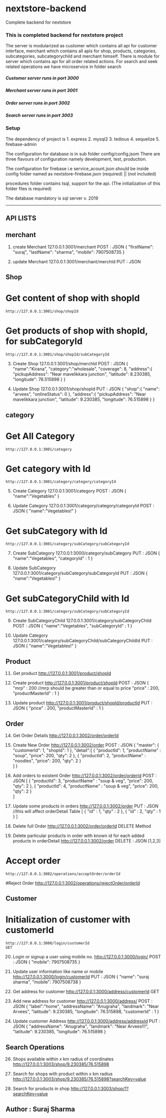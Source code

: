 # nextstore-backend
Complete backend for nextstore

<h3>This is completed backend for nextstore project</h3>
The server is modularized as customer which contains all api for customer interface,
merchant which contains all apis for shop, products, categories, subcategories, subcategorychild
and merchant himself.
There is module for server which contains api for all order related actions.
For search and seek related operations we have microservice in folder search
<h5>Customer server runs in port 3000</h5>
<h5>Merchant server runs in port 3001</h5>
<h5>Order server runs in port 3002</h5>
<h5>Search server runs in port 3003</h5>

<h3>Setup</h3>
The dependency of project is
1. express
2. mysql2
3. tedious
4. sequelize
5. firebase-admin

The configuration for database is in sub folder config/config.jsom
There are three flavours of configuration namely development, test, production.

The configuration for firebase i.e service_acount.json should be inside config folder 
named as nextstore-firebase.json (required) || (not included)

procedures folder contains tsql, support for the api.
(The initialization of this folder files is required)

The database mandatory is sql server v. 2019

-------------------------
API LISTS
----------

merchant
--------

1. create Merchant
	127.0.0.1:3001/merchant
	POST : JSON
	{
	"firstName": "suraj",
	"lastName": "sharma",
	"mobile": 7907508735
	}

2. update Merchant
	127.0.0.1:3001/merchant/merchId
	PUT : JSON

Shop
----

# Get content of shop with shopId
	http://127.0.0.1:3001/shop/shopId

# Get products of shop with shopId, for subCategoryId
	http://127.0.0.1:3001/shop/shopId/subCategoryId

3. Create Shop
	127.0.0.1:3001/shop/merchId
	POST : JSON
	{
	  "name":"Kirana",
	  "category":"wholesale",
	  "coverage": 8,
	  "address":{
	    "pickupAddress": "Near mavelikkara junction",
	    "latitude": 8.230385,
	    "longitude": 76.515898
	  }
	}

4. Update Shop
	127.0.0.1:3001/shop/shopId
	PUT : JSON
	{
	  "shop":{
	    "name": "arvees",
	    "onlineStatus": 0
	  },
	  "address":{
	    "pickupAddress": "Near mavelikkara junction",
	    "latitude": 9.230385,
	    "longitude": 76.515898
	  }
	}

category
--------

# Get All Category
	http://127.0.0.1:3001/category

# Get category with Id
	http://127.0.0.1:3001/category/category/categoryId

5. Create Category
	127.0.0.1:3001/category
	POST : JSON
	{
	  "name":"Vegetables"
	}	

6. Update Category
	127.0.0.1:3001/category/category/categoryId
	POST : JSON
	{
	  "name":"Vegetables!"
	}		

# Get subCategory with Id
	http://127.0.0.1:3001/category/subCategory/subCategoryId

7. Create SubCategory
	127.0.0.1:3000/category/subCategory
	PUT : JSON
	{
	  "name":"Vegetables",
	  "categoryId" : 1
	}	

8. Update SubCategory
	127.0.0.1:3001/category/subCategory/subCategoryId
	PUT : JSON
	{
	  "name":"Vegetables!"
	}

# Get subCategoryChild with Id
	http://127.0.0.1:3001/category/subCategory/subCategoryId

9. Create SubCategoryChild
	127.0.0.1:3001/category/subCategoryChild
	POST : JSON
	{
	  "name":"Vegetables",
	  "subCategoryId" : 1
	}	

10. Update Category
	127.0.0.1:3001/category/subCategoryChild/subCategoryChildId
	PUT : JSON
	{
	  "name":"Vegetables!"
	}	

Product
---------

11. Get product
	http://127.0.0.1:3001/product/shopId

12. Create product
	http://127.0.0.1:3001/product/shopId
	POST : JSON
	{
		"mrp" : 200			//mrp should be greater than or equal to price
		"price" : 200,
		"productMasterId" : 1
	}	

13. Update product
	http://127.0.0.1:3001/product/shopId/productId
	PUT : JSON
	{
		"price" : 200,
		"productMasterId" : 1
	}	

Order
--------

14. Get Order Details
	http://127.0.0.1:3002/order/orderId

15. Create New Order
	http://127.0.0.1:3002/order
	POST : JSON
	{
	  "master": {
		"customerId": 1,
		"shopId": 1
	  },
	  "detail":[
	    {
			"productId": 1,
			"productName" : "soup",
			"price": 200,
		    "qty": 2
	    },
	    {
			"productId": 2,
			"productName" : "noodles",
			"price": 200,
		    "qty": 2
	    }    
	   ]
	}

16. Add orders to existent Order
	http://127.0.0.1:3002/order/orderId
	POST : JSON
	[
	  {
		"productId": 3,
		"productName" : "soup & veg",
		"price": 200,
		"qty": 2
	  },
	  {
		"productId": 4,
		"productName" : "soup & veg",
		"price": 200,
		"qty": 2
	  }	  
	]

17. Update some products in orders
	http://127.0.0.1:3002/order
	PUT : JSON
	//this will affect orderDetail Table
	[
	  {
	    "id" : 1,
	    "qty" : 2
	  },
	  {
	    "id" : 2,
	    "qty" : 1
	  }
	]

18. Delete full Order
	http://127.0.0.1:3002/order/orderId
	DELETE Method

19. Delete particular products in order with known id for each added products in orderDetail
	http://127.0.0.1:3002/order
	DELETE : JSON
	[1,2,3]

# Accept order
	http://127.0.0.1:3002/operations/acceptOrder/orderId

#Reject Order
	http://127.0.0.1:3002/operations/rejectOrder/orderId

Customer
--------
# Initialization of customer with customerId
	http://127.0.0.1:3000/login/customerId
	GET

20. Login or signup a user using mobile no.
	http://127.0.0.1:3000/login/
	POST : JSON
	{
		"mobile": 7907508735
	}

21. Update user information like name or mobile
	http://127.0.0.1:3000/login/customerId
	PUT : JSON
	{
		"name": "suraj sharma",
		"mobile": 7907508738
	}

22. Get address for customer 
	http://127.0.0.1:3000/address/customerId
	GET

23. Add new address for customer
	http://127.0.0.1:3000/address/
	POST : JSON
	{
	  "label":"home",
	  "addressName": "Anugraha",
	  "landmark": "Near Arvees",
	  "latitude": 9.230385,
	  "longitude": 76.515898,
	  "customerId" : 1
	}
24. Update customer Address
	http://127.0.0.1:3000/address/addressId
	PUT : JSON
	{
	  "addressName": "Anugraha",
	  "landmark": "Near Arvees!!!",
	  "latitude": 9.230385,
	  "longitude": 76.515898
	}


Search Operations
------------------

26. Shops available within x km radius of coordinates
	http://127.0.0.1:3003/shop/9.230385/76.515898

25. Search for shops with product within x km radius
	http://127.0.0.1:3003/shop/9.230385/76.515898?searchKey=value

26. Search for products in shop
	http://127.0.0.1:3003/shop/1?searchKey=value

Author : Suraj Sharma
--------------------------